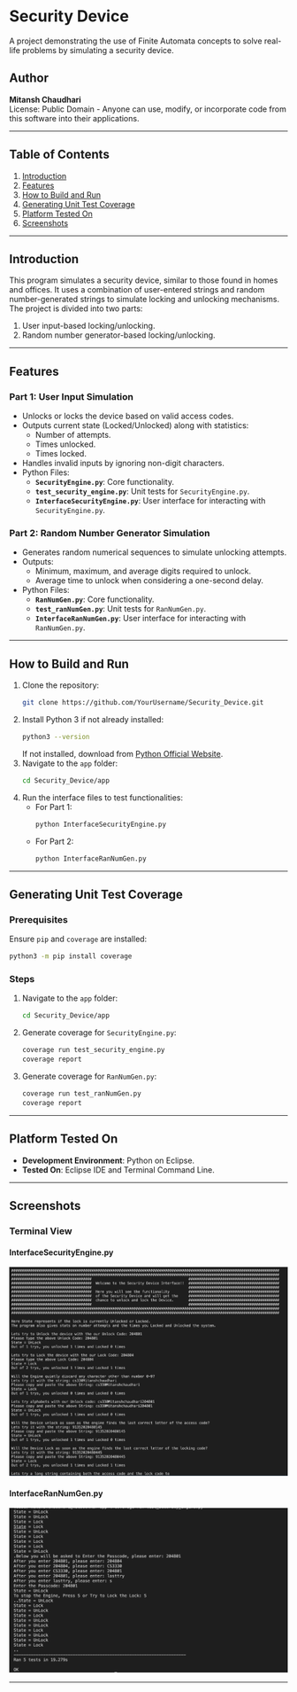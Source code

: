 
# Security Device

A project demonstrating the use of Finite Automata concepts to solve real-life problems by simulating a security device.

## Author
**Mitansh Chaudhari**  
License: Public Domain - Anyone can use, modify, or incorporate code from this software into their applications.

---

## Table of Contents
1. [Introduction](#introduction)
2. [Features](#features)
3. [How to Build and Run](#how-to-build-and-run)
4. [Generating Unit Test Coverage](#generating-unit-test-coverage)
5. [Platform Tested On](#platform-tested-on)
6. [Screenshots](#screenshots)
---

## Introduction
This program simulates a security device, similar to those found in homes and offices. It uses a combination of user-entered strings and random number-generated strings to simulate locking and unlocking mechanisms.  
The project is divided into two parts:  
1. User input-based locking/unlocking.
2. Random number generator-based locking/unlocking.

---

## Features

### Part 1: User Input Simulation
- Unlocks or locks the device based on valid access codes.
- Outputs current state (Locked/Unlocked) along with statistics:
  - Number of attempts.
  - Times unlocked.
  - Times locked.
- Handles invalid inputs by ignoring non-digit characters.
- Python Files:
  - **`SecurityEngine.py`**: Core functionality.
  - **`test_security_engine.py`**: Unit tests for `SecurityEngine.py`.
  - **`InterfaceSecurityEngine.py`**: User interface for interacting with `SecurityEngine.py`.

### Part 2: Random Number Generator Simulation
- Generates random numerical sequences to simulate unlocking attempts.
- Outputs:
  - Minimum, maximum, and average digits required to unlock.
  - Average time to unlock when considering a one-second delay.
- Python Files:
  - **`RanNumGen.py`**: Core functionality.
  - **`test_ranNumGen.py`**: Unit tests for `RanNumGen.py`.
  - **`InterfaceRanNumGen.py`**: User interface for interacting with `RanNumGen.py`.

---

## How to Build and Run

1. Clone the repository:
   ```bash
   git clone https://github.com/YourUsername/Security_Device.git
   ```
2. Install Python 3 if not already installed:
   ```bash
   python3 --version
   ```
   If not installed, download from [Python Official Website](https://www.python.org/downloads/).
3. Navigate to the `app` folder:
   ```bash
   cd Security_Device/app
   ```
4. Run the interface files to test functionalities:
   - For Part 1:
     ```bash
     python InterfaceSecurityEngine.py
     ```
   - For Part 2:
     ```bash
     python InterfaceRanNumGen.py
     ```

---

## Generating Unit Test Coverage

### Prerequisites
Ensure `pip` and `coverage` are installed:
```bash
python3 -m pip install coverage
```

### Steps
1. Navigate to the `app` folder:
   ```bash
   cd Security_Device/app
   ```
2. Generate coverage for `SecurityEngine.py`:
   ```bash
   coverage run test_security_engine.py
   coverage report
   ```
3. Generate coverage for `RanNumGen.py`:
   ```bash
   coverage run test_ranNumGen.py
   coverage report
   ```

---

## Platform Tested On
- **Development Environment**: Python on Eclipse.
- **Tested On**: Eclipse IDE and Terminal Command Line.

---

## Screenshots

### Terminal View
#### InterfaceSecurityEngine.py
![InterfaceSecurityEngine.py](https://github.com/MitChaudhari/Security_Device/raw/main/assets/run1.png)

#### InterfaceRanNumGen.py
![InterfaceRanNumGen.py](https://github.com/MitChaudhari/Security_Device/raw/main/assets/run2.png)

---